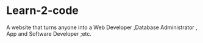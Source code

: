 # Learn-2-code
A website that turns anyone into a Web Developer ,Database Administrator , App and  Software Developer ;etc.
